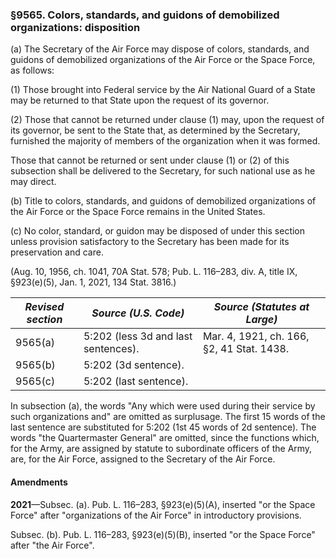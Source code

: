 ### §9565. Colors, standards, and guidons of demobilized organizations: disposition ###

(a) The Secretary of the Air Force may dispose of colors, standards, and guidons of demobilized organizations of the Air Force or the Space Force, as follows:

(1) Those brought into Federal service by the Air National Guard of a State may be returned to that State upon the request of its governor.

(2) Those that cannot be returned under clause (1) may, upon the request of its governor, be sent to the State that, as determined by the Secretary, furnished the majority of members of the organization when it was formed.

Those that cannot be returned or sent under clause (1) or (2) of this subsection shall be delivered to the Secretary, for such national use as he may direct.

(b) Title to colors, standards, and guidons of demobilized organizations of the Air Force or the Space Force remains in the United States.

(c) No color, standard, or guidon may be disposed of under this section unless provision satisfactory to the Secretary has been made for its preservation and care.

(Aug. 10, 1956, ch. 1041, 70A Stat. 578; Pub. L. 116–283, div. A, title IX, §923(e)(5), Jan. 1, 2021, 134 Stat. 3816.)

|*Revised section*|       *Source (U.S. Code)*        |      *Source (Statutes at Large)*       |
|-----------------|-----------------------------------|-----------------------------------------|
|     9565(a)     |5:202 (less 3d and last sentences).|Mar. 4, 1921, ch. 166, §2, 41 Stat. 1438.|
|     9565(b)     |       5:202 (3d sentence).        |                                         |
|     9565(c)     |      5:202 (last sentence).       |                                         |

In subsection (a), the words "Any which were used during their service by such organizations and" are omitted as surplusage. The first 15 words of the last sentence are substituted for 5:202 (1st 45 words of 2d sentence). The words "the Quartermaster General" are omitted, since the functions which, for the Army, are assigned by statute to subordinate officers of the Army, are, for the Air Force, assigned to the Secretary of the Air Force.

#### Amendments ####

**2021**—Subsec. (a). Pub. L. 116–283, §923(e)(5)(A), inserted "or the Space Force" after "organizations of the Air Force" in introductory provisions.

Subsec. (b). Pub. L. 116–283, §923(e)(5)(B), inserted "or the Space Force" after "the Air Force".